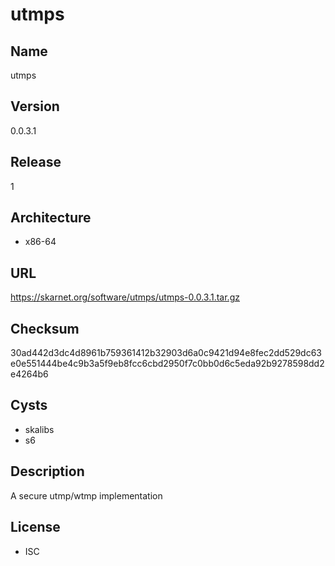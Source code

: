 # utmps

## Name
utmps

## Version
0.0.3.1

## Release
1

## Architecture
* x86-64

## URL
https://skarnet.org/software/utmps/utmps-0.0.3.1.tar.gz

## Checksum
30ad442d3dc4d8961b759361412b32903d6a0c9421d94e8fec2dd529dc63e0e551444be4c9b3a5f9eb8fcc6cbd2950f7c0bb0d6c5eda92b9278598dd2e4264b6

## Cysts
* skalibs
* s6

## Description
A secure utmp/wtmp implementation

## License
* ISC
